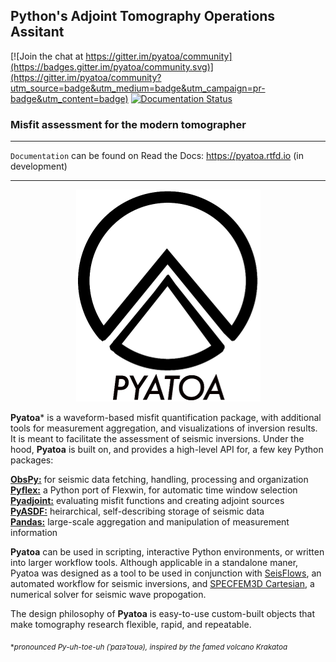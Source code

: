 ## Python's Adjoint Tomography Operations Assitant  

[![Join the chat at https://gitter.im/pyatoa/community](https://badges.gitter.im/pyatoa/community.svg)](https://gitter.im/pyatoa/community?utm_source=badge&utm_medium=badge&utm_campaign=pr-badge&utm_content=badge)
[![Documentation Status](https://readthedocs.org/projects/pyatoa/badge/?version=latest)](https://pyatoa.readthedocs.io/en/latest/?badge=latest)

### Misfit assessment for the modern tomographer

---
`Documentation` can be found on Read the Docs: https://pyatoa.rtfd.io (in development)

---
<p align="center">
  <img src="pyatoa/docs/images/pyatoa_logo_w_text.png" />
</p>

**Pyatoa**\* is a waveform-based misfit quantification package, with additional tools for measurement aggregation, and visualizations of inversion results. It is meant to facilitate the assessment of seismic inversions. Under the hood, **Pyatoa** is built on, and provides a high-level API for, a few key Python packages:

**[ObsPy:](https://github.com/obspy/obspy/wiki)** for seismic data fetching, handling, processing and organization    
**[Pyflex:](https://krischer.github.io/pyflex/)** a Python port of Flexwin, for automatic time window selection  
**[Pyadjoint:](http://krischer.github.io/pyadjoint/)** evaluating misfit functions and creating adjoint sources  
**[PyASDF:](https://seismicdata.github.io/pyasdf/)** heirarchical, self-describing storage of seismic data  
**[Pandas:](https://pandas.pydata.org/)** large-scale aggregation and manipulation of measurement information

**Pyatoa** can be used in scripting, interactive Python environments, or written into larger workflow tools. Although applicable in a standalone maner, Pyatoa was designed as a tool to be used in conjunction with [SeisFlows](https://github.com/rmodrak/seisflows), an automated workflow for seismic inversions, and [SPECFEM3D Cartesian](https://geodynamics.org/cig/software/specfem3d/), a numerical solver for seismic wave propogation.

The design philosophy of **Pyatoa** is easy-to-use custom-built objects that make tomography research flexible, rapid, and repeatable.

<sub> \**pronounced Py-uh-toe-uh (ˈpaɪəˈtoʊə), inspired by the famed volcano Krakatoa* </sub>

